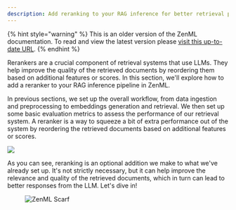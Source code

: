 ```yaml
---
description: Add reranking to your RAG inference for better retrieval performance.
---
```


{% hint style="warning" %}
This is an older version of the ZenML documentation. To read and view the latest version please [visit this up-to-date URL](https://docs.zenml.io).
{% endhint %}


Rerankers are a crucial component of retrieval systems that use LLMs. They help
improve the quality of the retrieved documents by reordering them based on
additional features or scores. In this section, we'll explore how to add a
reranker to your RAG inference pipeline in ZenML.

In previous sections, we set up the overall workflow, from data ingestion and
preprocessing to embeddings generation and retrieval. We then set up some basic
evaluation metrics to assess the performance of our retrieval system. A reranker
is a way to squeeze a bit of extra performance out of the system by reordering
the retrieved documents based on additional features or scores.

![](/docs/book/.gitbook/assets/reranking-workflow.png)

As you can see, reranking is an optional addition we make to what we've already
set up. It's not strictly necessary, but it can help improve the relevance and
quality of the retrieved documents, which in turn can lead to better responses
from the LLM. Let's dive in!


<!-- For scarf -->
<figure><img alt="ZenML Scarf" referrerpolicy="no-referrer-when-downgrade" src="https://static.scarf.sh/a.png?x-pxid=f0b4f458-0a54-4fcd-aa95-d5ee424815bc" /></figure>
